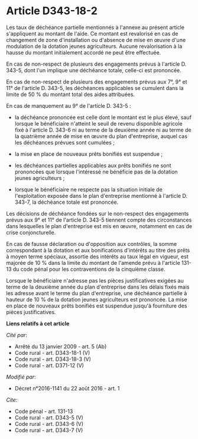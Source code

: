 # Article D343-18-2

Les taux de déchéance partielle mentionnés à l'annexe au présent article s'appliquent au montant de l'aide. Ce montant est
revalorisé en cas de changement de zone d'installation ou d'absence de mise en œuvre d'une modulation de la dotation jeunes
agriculteurs. Aucune revalorisation à la hausse du montant initialement accordé ne peut être effectuée. 

En cas de non-respect de plusieurs des engagements prévus à l'article D. 343-5, dont l'un implique une déchéance totale,
celle-ci est prononcée. 

En cas de non-respect de plusieurs des engagements prévus aux 7°, 9° et 11° de l'article D. 343-5, les déchéances applicables
se cumulent dans la limite de 50 % du montant total des aides attribuées. 

En cas de manquement au 9° de l'article D. 343-5 :

- la déchéance prononcée est celle dont le montant est le plus élevé, sauf lorsque le bénéficiaire n'atteint le seuil de
revenu disponible agricole fixé à l'article D. 343-6 ni au terme de la deuxième année ni au terme de la quatrième année de
mise en œuvre du plan d'entreprise, auquel cas les déchéances prévues sont cumulées ;

- la mise en place de nouveaux prêts bonifiés est suspendue ;

- les déchéances partielles applicables aux prêts bonifiés ne sont prononcées que lorsque l'intéressé ne bénéficie pas de la
dotation jeunes agriculteurs ;

- lorsque le bénéficiaire ne respecte pas la situation initiale de l'exploitation exposée dans le plan d'entreprise mentionné
à l'article D. 343-7, la déchéance totale est prononcée. 

Les décisions de déchéance fondées sur le non-respect des engagements prévus aux 9° et 11° de l'article D. 343-5 tiennent
compte des circonstances dans lesquelles le plan d'entreprise est mis en œuvre, notamment en cas de crise conjoncturelle. 

En cas de fausse déclaration ou d'opposition aux contrôles, la somme correspondant à la dotation et aux bonifications
d'intérêts au titre des prêts à moyen terme spéciaux, assortie des intérêts au taux légal en vigueur, est majorée de 10 %
dans la limite du montant de l'amende prévu à l'article 131-13 du code pénal pour les contraventions de la cinquième classe. 

Lorsque le bénéficiaire n'adresse pas les pièces justificatives exigées au terme de la deuxième année du plan d'entreprise
dans les délais fixés mais les adresse avant le terme du plan d'entreprise, une déchéance partielle à hauteur de 10 % de la
dotation jeunes agriculteurs est prononcée. La mise en place de nouveaux prêts bonifiés est suspendue jusqu'à fourniture des
pièces justificatives.

**Liens relatifs à cet article**

_Cité par_:

  - Arrêté du 13 janvier 2009 - art. 5 (Ab)
  - Code rural - art. D343-18-1 (V)
  - Code rural - art. D343-18-3 (V)
  - Code rural - art. D371-12 (V)

_Modifié par_:

  - Décret n°2016-1141 du 22 août 2016 - art. 1

_Cite_:

  - Code pénal - art. 131-13
  - Code rural - art. D343-5 (V)
  - Code rural - art. D343-6 (V)
  - Code rural - art. D343-7 (V)
